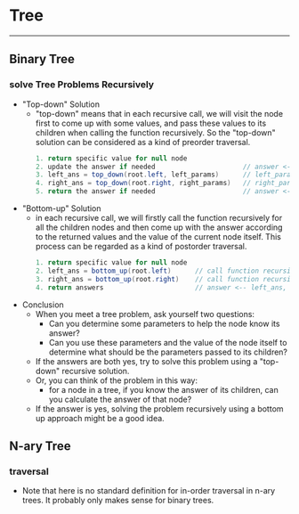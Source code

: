 # Tree
---
## Binary Tree
### solve Tree Problems Recursively
- "Top-down" Solution
  - "top-down" means that in each recursive call, we will visit the node first to come up with some values, and pass these values to its children when calling the function recursively. So the "top-down" solution can be considered as a kind of preorder traversal.
    ```java
    1. return specific value for null node
    2. update the answer if needed                      // answer <-- params
    3. left_ans = top_down(root.left, left_params)      // left_params <-- root.val, params
    4. right_ans = top_down(root.right, right_params)   // right_params <-- root.val, params
    5. return the answer if needed                      // answer <-- left_ans, right_ans
    ```
- "Bottom-up" Solution
  - in each recursive call, we will firstly call the function recursively for all the children nodes and then come up with the answer according to the returned values and the value of the current node itself. This process can be regarded as a kind of postorder traversal.
    ```java
    1. return specific value for null node
    2. left_ans = bottom_up(root.left)      // call function recursively for left child
    3. right_ans = bottom_up(root.right)    // call function recursively for right child
    4. return answers                       // answer <-- left_ans, right_ans, root.val
    ```
- Conclusion
  - When you meet a tree problem, ask yourself two questions:
    - Can you determine some parameters to help the node know its answer?
    - Can you use these parameters and the value of the node itself to determine what should be the parameters passed to its children?
  - If the answers are both yes, try to solve this problem using a "top-down" recursive solution.
  - Or, you can think of the problem in this way:
    - for a node in a tree, if you know the answer of its children, can you calculate the answer of that node?
  - If the answer is yes, solving the problem recursively using a bottom up approach might be a good idea.
## N-ary Tree
### traversal
- Note that here is no standard definition for in-order traversal in n-ary trees. It probably only makes sense for binary trees.
